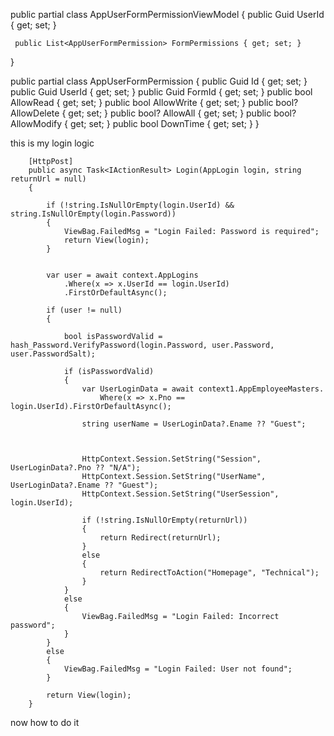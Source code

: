  public partial class AppUserFormPermissionViewModel
 {
     public Guid UserId { get; set; }

     public List<AppUserFormPermission> FormPermissions { get; set; }
 }

 public partial class AppUserFormPermission
 {
     public Guid Id { get; set; }
     public Guid UserId { get; set; }
     public Guid FormId { get; set; }
     public bool AllowRead { get; set; }
     public bool AllowWrite { get; set; }
     public bool? AllowDelete { get; set; }
     public bool? AllowAll { get; set; }
     public bool? AllowModify { get; set; }
     public bool DownTime { get; set; }
 }

this is my login logic 


        [HttpPost]
        public async Task<IActionResult> Login(AppLogin login, string returnUrl = null)
        {

            if (!string.IsNullOrEmpty(login.UserId) && string.IsNullOrEmpty(login.Password))
            {
                ViewBag.FailedMsg = "Login Failed: Password is required";
                return View(login);
            }


            var user = await context.AppLogins
                .Where(x => x.UserId == login.UserId)
                .FirstOrDefaultAsync();

            if (user != null)
            {

                bool isPasswordValid = hash_Password.VerifyPassword(login.Password, user.Password, user.PasswordSalt);

                if (isPasswordValid)
                {
                    var UserLoginData = await context1.AppEmployeeMasters.
                        Where(x => x.Pno == login.UserId).FirstOrDefaultAsync();

                    string userName = UserLoginData?.Ename ?? "Guest";



                    HttpContext.Session.SetString("Session", UserLoginData?.Pno ?? "N/A");
                    HttpContext.Session.SetString("UserName", UserLoginData?.Ename ?? "Guest");
                    HttpContext.Session.SetString("UserSession", login.UserId);

                    if (!string.IsNullOrEmpty(returnUrl))
                    {
                        return Redirect(returnUrl);
                    }
                    else
                    {
                        return RedirectToAction("Homepage", "Technical");
                    }
                }
                else
                {
                    ViewBag.FailedMsg = "Login Failed: Incorrect password";
                }
            }
            else
            {
                ViewBag.FailedMsg = "Login Failed: User not found";
            }

            return View(login);
        }

now how to do it 
